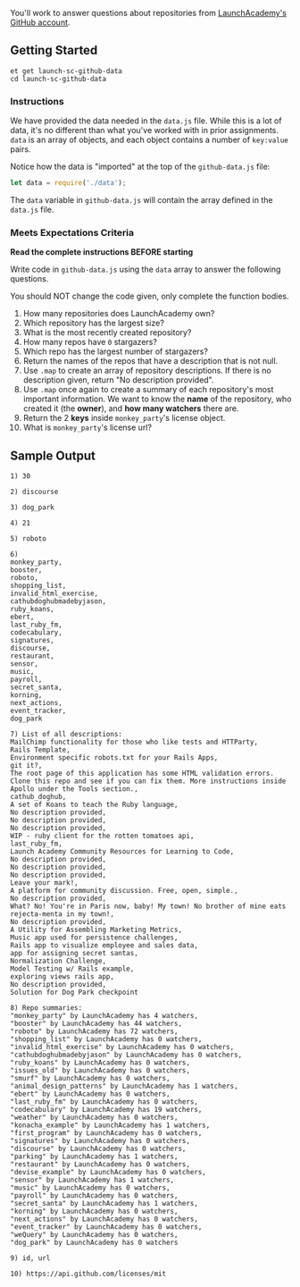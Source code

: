 You'll work to answer questions about repositories from [LaunchAcademy's GitHub account](https://api.github.com/orgs/LaunchAcademy/repos).
  
## Getting Started 
 
```no-highlight 
et get launch-sc-github-data
cd launch-sc-github-data    
``` 
   
### Instructions

We have provided the data needed in the `data.js` file. While this is a lot of data, it's no different than what you've worked with in prior assignments. `data` is an array of objects, and each object contains a number of `key:value` pairs.

Notice how the data is "imported" at the top of the `github-data.js` file:

```javascript
let data = require('./data'); 
```

The `data` variable in `github-data.js` will contain the array defined in the `data.js` file.

### Meets Expectations Criteria
**Read the complete instructions BEFORE starting**

Write code in `github-data.js` using the `data` array to answer the following questions.

You should NOT change the code given, only complete the function bodies.

1. How many repositories does LaunchAcademy own? 
2. Which repository has the largest size? 
3. What is the most recently created repository?  
4. How many repos have `0` stargazers? 
5. Which repo has the largest number of stargazers?  
6. Return the names of the repos that have a description that is not null. 
7. Use `.map` to create an array of repository descriptions. If there is no description given, return "No description provided". 
8. Use `.map` once again to create a summary of each repository's most important information. We want to know the **name** of the repository, who created it (the **owner**), and **how many watchers** there are.
9. Return the 2 **keys** inside `monkey_party`'s license object.
10. What is `monkey_party`'s license url? 

## Sample Output

```no-highlight
1) 30

2) discourse

3) dog_park

4) 21

5) roboto

6) 
monkey_party,
booster,
roboto,
shopping_list,
invalid_html_exercise,
cathubdoghubmadebyjason,
ruby_koans,
ebert,
last_ruby_fm,
codecabulary,
signatures,
discourse,
restaurant,
sensor,
music,
payroll,
secret_santa,
korning,
next_actions,
event_tracker,
dog_park

7) List of all descriptions:
MailChimp functionality for those who like tests and HTTParty,
Rails Template,
Environment specific robots.txt for your Rails Apps,
git it?,
The root page of this application has some HTML validation errors. Clone this repo and see if you can fix them. More instructions inside Apollo under the Tools section.,
cathub_doghub,
A set of Koans to teach the Ruby language,
No description provided,
No description provided,
No description provided,
WIP - ruby client for the rotten tomatoes api,
last_ruby_fm,
Launch Academy Community Resources for Learning to Code,
No description provided,
No description provided,
No description provided,
Leave your mark!,
A platform for community discussion. Free, open, simple.,
No description provided,
What? No! You're in Paris now, baby! My town! No brother of mine eats rejecta-menta in my town!,
No description provided,
A Utility for Assembling Marketing Metrics,
Music app used for persistence challenges,
Rails app to visualize employee and sales data,
app for assigning secret santas,
Normalization Challenge,
Model Testing w/ Rails example,
exploring views rails app,
No description provided,
Solution for Dog Park checkpoint

8) Repo summaries:
"monkey_party" by LaunchAcademy has 4 watchers,
"booster" by LaunchAcademy has 44 watchers,
"roboto" by LaunchAcademy has 72 watchers,
"shopping_list" by LaunchAcademy has 0 watchers,
"invalid_html_exercise" by LaunchAcademy has 0 watchers,
"cathubdoghubmadebyjason" by LaunchAcademy has 0 watchers,
"ruby_koans" by LaunchAcademy has 0 watchers,
"issues_old" by LaunchAcademy has 0 watchers,
"smurf" by LaunchAcademy has 0 watchers,
"animal_design_patterns" by LaunchAcademy has 1 watchers,
"ebert" by LaunchAcademy has 0 watchers,
"last_ruby_fm" by LaunchAcademy has 0 watchers,
"codecabulary" by LaunchAcademy has 19 watchers,
"weather" by LaunchAcademy has 0 watchers,
"konacha_example" by LaunchAcademy has 1 watchers,
"first_program" by LaunchAcademy has 0 watchers,
"signatures" by LaunchAcademy has 0 watchers,
"discourse" by LaunchAcademy has 0 watchers,
"parking" by LaunchAcademy has 1 watchers,
"restaurant" by LaunchAcademy has 0 watchers,
"devise_example" by LaunchAcademy has 0 watchers,
"sensor" by LaunchAcademy has 1 watchers,
"music" by LaunchAcademy has 0 watchers,
"payroll" by LaunchAcademy has 0 watchers,
"secret_santa" by LaunchAcademy has 1 watchers,
"korning" by LaunchAcademy has 0 watchers,
"next_actions" by LaunchAcademy has 0 watchers,
"event_tracker" by LaunchAcademy has 0 watchers,
"weQuery" by LaunchAcademy has 0 watchers,
"dog_park" by LaunchAcademy has 0 watchers

9) id, url

10) https://api.github.com/licenses/mit
```
